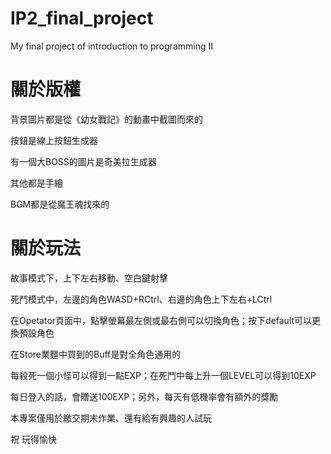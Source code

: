 # IP2_final_project
My final project of introduction to programming II

# 關於版權
背景圖片都是從《幼女戰記》的動畫中截圖而來的

按鈕是線上按鈕生成器

有一個大BOSS的圖片是奇美拉生成器

其他都是手繪

BGM都是從魔王魂找來的

# 關於玩法
故事模式下，上下左右移動、空白鍵射擊

死鬥模式中，左邊的角色WASD+RCtrl、右邊的角色上下左右+LCtrl

在Opetator頁面中，點擊螢幕最左側或最右側可以切換角色；按下default可以更換預設角色

在Store業麵中買到的Buff是對全角色通用的

每殺死一個小怪可以得到一點EXP；在死鬥中每上升一個LEVEL可以得到10EXP

每日登入的話，會贈送100EXP；另外，每天有低機率會有額外的獎勵

本專案僅用於繳交期末作業、還有給有興趣的人試玩

祝 玩得愉快
